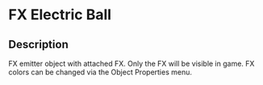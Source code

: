 # FX Electric Ball

## Description

FX emitter object with attached FX. Only the FX will be visible in game. FX colors can be changed via the Object Properties menu.
